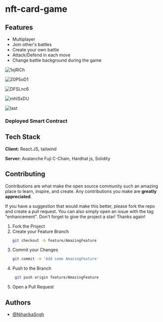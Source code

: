 # nft-card-game

## Features

- Multiplayer
- Join other's battles
- Create your own battle
- Attack/Defend in each move
- Change battle background during the game


![1xjRlCh](https://user-images.githubusercontent.com/80315864/223912669-2cc4290c-07ca-49a6-b606-37359cc9fcec.png)

![Z0P5oD1](https://user-images.githubusercontent.com/80315864/223912664-9dc05e09-16eb-4fb8-bcad-ed4c3512de02.png)

![DFSLnc6](https://user-images.githubusercontent.com/80315864/223912678-934186e6-589b-4237-b912-148fc00fc0dc.png)

![mhlSxDU](https://user-images.githubusercontent.com/80315864/223912674-e45b31ec-36ff-4a7f-9e02-42b5a68ba779.png)

![last](https://user-images.githubusercontent.com/80315864/223913157-0d2eb403-9236-4d4c-a445-d98afbd49604.jpg)

### Deployed Smart Contract

## Tech Stack

**Client:** React.JS, tailwind

**Server:** Avalanche Fuji C-Chain, Hardhat js, Solidity

## Contributing

Contributions are what make the open source community such an amazing place to learn, inspire, and create. Any contributions you make are **greatly appreciated**.

If you have a suggestion that would make this better, please fork the repo and create a pull request. You can also simply open an issue with the tag "enhancement".
Don't forget to give the project a star! Thanks again!

1. Fork the Project
2. Create your Feature Branch
   ```sh
   git checkout -b feature/AmazingFeature
   ```
3. Commit your Changes 
    ```sh
    git commit -m 'Add some AmazingFeature'
    ```
4. Push to the Branch 
   ```sh
    git push origin feature/AmazingFeature
    ```
6. Open a Pull Request

## Authors

- [@NiharikaSngh](https://www.github.com/NiharikaSngh)

